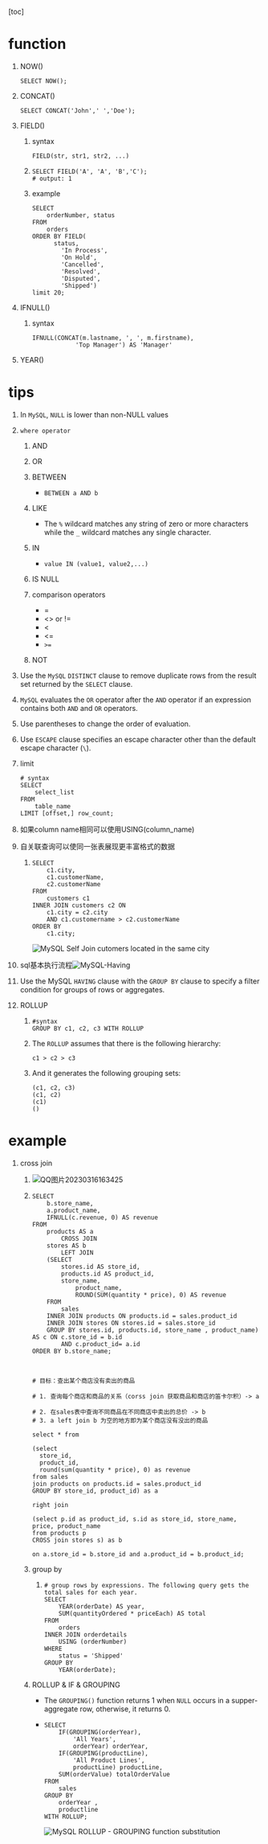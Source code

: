 [toc]

# function

1. NOW()

   ```mysql
   SELECT NOW();
   ```

2. CONCAT()

   ```mysql
   SELECT CONCAT('John',' ','Doe');
   ```

3. FIELD()

   1. syntax

      ```mysql
      FIELD(str, str1, str2, ...)
      ```

   2. ```mysql
      SELECT FIELD('A', 'A', 'B','C');
      # output: 1
      ```

   3. example

      ```mysql
      SELECT 
          orderNumber, status
      FROM
          orders
      ORDER BY FIELD(
          	status,
              'In Process',
              'On Hold',
              'Cancelled',
              'Resolved',
              'Disputed',
              'Shipped')
      limit 20;
      ```

4. IFNULL()

   1. syntax

      ```mysql
      IFNULL(CONCAT(m.lastname, ', ', m.firstname),
                  'Top Manager') AS 'Manager'
      ```

5. YEAR()



# tips

1. In `MySQL`, `NULL` is lower than non-NULL values

2. `where operator`

   1. AND

   2. OR

   3. BETWEEN

      - ```mysql
        BETWEEN a AND b
        ```

        

   4. LIKE

      - The `%` wildcard matches any string of zero or more characters while the `_` wildcard matches any single character.

   5. IN

      - ```mysql
        value IN (value1, value2,...)
        ```

   6. IS NULL

   7. comparison operators

      - =
      - <> or !=
      - <
      - <=
      - `>=`

   8. NOT 

3. Use the `MySQL` `DISTINCT` clause to remove duplicate rows from the result set returned by the `SELECT` clause.

4. `MySQL` evaluates the `OR` operator after the `AND` operator if an expression contains both `AND` and `OR` operators.

5. Use parentheses to change the order of evaluation.

6. Use `ESCAPE` clause specifies an escape character other than the default escape character (`\`).

7. limit

   ```mysql
   # syntax
   SELECT 
       select_list
   FROM
       table_name
   LIMIT [offset,] row_count;
   ```

8. 如果column name相同可以使用USING(column_name)

9. 自关联查询可以使同一张表展现更丰富格式的数据

   1. ```mysql
      SELECT 
          c1.city, 
          c1.customerName, 
          c2.customerName
      FROM
          customers c1
      INNER JOIN customers c2 ON 
          c1.city = c2.city
          AND c1.customername > c2.customerName
      ORDER BY 
          c1.city;
      ```

      ![MySQL Self Join cutomers located in the same city](MySQL_DATA_MANIPULATION/MySQL-Self-Join-cutomers-located-in-the-same-city.png)

10. sql基本执行流程![MySQL-Having](MySQL_DATA_MANIPULATION/MySQL-Having.svg)

11. Use the MySQL `HAVING` clause with the `GROUP BY` clause to specify a filter condition for groups of rows or aggregates.

12. ROLLUP

    1. ```mysql
       #syntax
       GROUP BY c1, c2, c3 WITH ROLLUP
       ```

    2. The `ROLLUP` assumes that there is the following hierarchy:

       ```mysql
       c1 > c2 > c3
       ```

    3. And it generates the following grouping sets:

       ```mysql
       (c1, c2, c3)
       (c1, c2)
       (c1)
       ()
       ```

       

# example

1. cross join 

   1. ![QQ图片20230316163425](MySQL_DATA_MANIPULATION/QQ%E5%9B%BE%E7%89%8720230316163425.png)

   2. ```mysql
      SELECT 
          b.store_name,
          a.product_name,
          IFNULL(c.revenue, 0) AS revenue
      FROM
          products AS a
              CROSS JOIN
          stores AS b
              LEFT JOIN
          (SELECT 
              stores.id AS store_id,
              products.id AS product_id,
              store_name,
                  product_name,
                  ROUND(SUM(quantity * price), 0) AS revenue
          FROM
              sales
          INNER JOIN products ON products.id = sales.product_id
          INNER JOIN stores ON stores.id = sales.store_id
          GROUP BY stores.id, products.id, store_name , product_name) AS c ON c.store_id = b.id
              AND c.product_id= a.id
      ORDER BY b.store_name;
      	
      		
      		
      # 目标：查出某个商店没有卖出的商品
      		
      # 1. 查询每个商店和商品的关系（corss join 获取商品和商店的笛卡尔积）-> a
      		
      # 2. 在sales表中查询不同商品在不同商店中卖出的总价 -> b
      # 3. a left join b 为空的地方即为某个商店没有没出的商品
      
      select * from
      
      (select
      	store_id,
      	product_id,
      	round(sum(quantity * price), 0) as revenue
      from sales
      join products	on products.id = sales.product_id
      GROUP BY store_id, product_id) as a
      
      right join 
      
      (select p.id as product_id, s.id as store_id, store_name, price, product_name
      from products p 
      CROSS join stores s) as b
      
      on a.store_id = b.store_id and a.product_id = b.product_id;
      
      ```

   2. group by

      1. ```mysql
         # group rows by expressions. The following query gets the total sales for each year.
         SELECT 
             YEAR(orderDate) AS year,
             SUM(quantityOrdered * priceEach) AS total
         FROM
             orders
         INNER JOIN orderdetails 
             USING (orderNumber)
         WHERE
             status = 'Shipped'
         GROUP BY 
             YEAR(orderDate);
         ```

   3. ROLLUP & IF & GROUPING

      - The `GROUPING()` function returns 1 when `NULL` occurs in a supper-aggregate row, otherwise, it returns 0.

      - ```mysql
        SELECT 
            IF(GROUPING(orderYear),
                'All Years',
                orderYear) orderYear,
            IF(GROUPING(productLine),
                'All Product Lines',
                productLine) productLine,
            SUM(orderValue) totalOrderValue
        FROM
            sales
        GROUP BY 
            orderYear , 
            productline 
        WITH ROLLUP;
        ```

        ![MySQL ROLLUP - GROUPING function substitution](MySQL_DATA_MANIPULATION/MySQL-ROLLUP-GROUPING-function-substitution.png)

      

   

   

